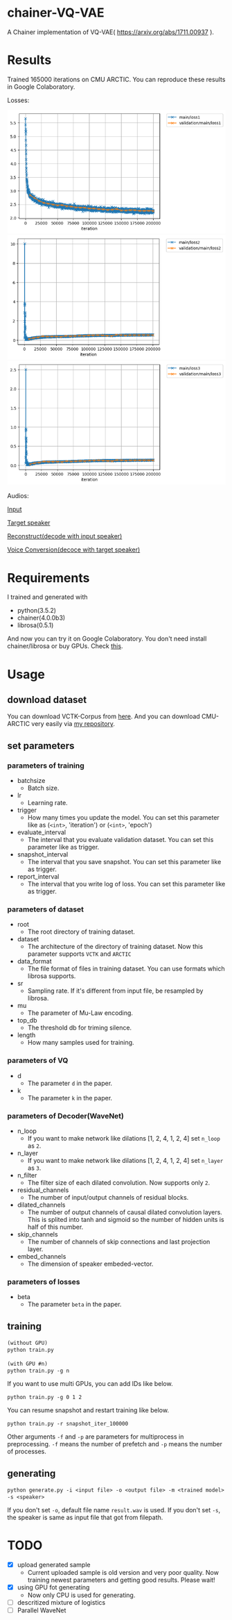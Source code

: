 # chainer-VQ-VAE
A Chainer implementation of VQ-VAE( https://arxiv.org/abs/1711.00937 ).

# Results
Trained 165000 iterations on CMU ARCTIC. You can reproduce these results in Google Colaboratory.

Losses:

![loss1](loss1.png)
![loss2](loss2.png)
![loss3](loss3.png)

Audios:

[Input](http://nana-music.com/sounds/037eb33f/])

[Target speaker](http://nana-music.com/sounds/0383457c/)

[Reconstruct(decode with input speaker)](http://nana-music.com/sounds/037eb451/)

[Voice Conversion(decoce with target speaker)](http://nana-music.com/sounds/037eb39a/)

# Requirements
I trained and generated with

- python(3.5.2)
- chainer(4.0.0b3)
- librosa(0.5.1)

And now you can try it on Google Colaboratory. You don't need install chainer/librosa or buy GPUs. Check [this](colaboratory.md).
# Usage
## download dataset
You can download VCTK-Corpus from [here](http://homepages.inf.ed.ac.uk/jyamagis/page3/page58/page58.html). And you can download CMU-ARCTIC very easily via [my repository](https://github.com/dhgrs/download_dataset).

## set parameters
### parameters of training
- batchsize
    - Batch size.
- lr
    - Learning rate.
- trigger
    - How many times you update the model. You can set this parameter like as (`<int>`, 'iteration') or (`<int>`, 'epoch')
- evaluate_interval
    - The interval that you evaluate validation dataset. You can set this parameter like as trigger.
- snapshot_interval
    - The interval that you save snapshot. You can set this parameter like as trigger.
- report_interval
    - The interval that you write log of loss. You can set this parameter like as trigger.

### parameters of dataset
- root
    - The root directory of training dataset.
- dataset
    - The architecture of the directory of training dataset. Now this parameter supports `VCTK` and `ARCTIC`
- data_format
    - The file format of files in training dataset. You can use formats which librosa supports.
- sr
    - Sampling rate. If it's different from input file, be resampled by librosa.
- mu
    - The parameter of Mu-Law encoding.
- top_db
    - The threshold db for triming silence.
- length
    - How many samples used for training.

### parameters of VQ
- d
    - The parameter `d` in the paper.
- k
    - The parameter `k` in the paper.

### parameters of Decoder(WaveNet)
- n_loop
    - If you want to make network like dilations [1, 2, 4, 1, 2, 4] set `n_loop` as `2`.
- n_layer
    - If you want to make network like dilations [1, 2, 4, 1, 2, 4] set `n_layer` as `3`.
- n_filter
    - The filter size of each dilated convolution. Now supports only `2`.
- residual_channels
    - The number of input/output channels of residual blocks.
- dilated_channels
    - The number of output channels of causal dilated convolution layers. This is splited into tanh and sigmoid so the number of hidden units is half of this number.
- skip_channels
    - The number of channels of skip connections and last projection layer.
- embed_channels
    - The dimension of speaker embeded-vector.

### parameters of losses
- beta
    - The parameter `beta` in the paper.

## training
```
(without GPU)
python train.py

(with GPU #n)
python train.py -g n
```

If you want to use multi GPUs, you can add IDs like below.
```
python train.py -g 0 1 2
```

You can resume snapshot and restart training like below.
```
python train.py -r snapshot_iter_100000
```
Other arguments `-f` and `-p` are parameters for multiprocess in preprocessing. `-f` means the number of prefetch and `-p` means the number of processes.

## generating
```
python generate.py -i <input file> -o <output file> -m <trained model> -s <speaker>
```

If you don't set `-o`, default file name `result.wav` is used. If you don't set `-s`, the speaker is same as input file that got from filepath.

# TODO
- [x] upload generated sample
    - Current uploaded sample is old version and very poor quality. Now training newest parameters and getting good results. Please wait!
- [x] using GPU fot generating
    - Now only CPU is used for generating.
- [ ] descritized mixture of logistics
- [ ] Parallel WaveNet